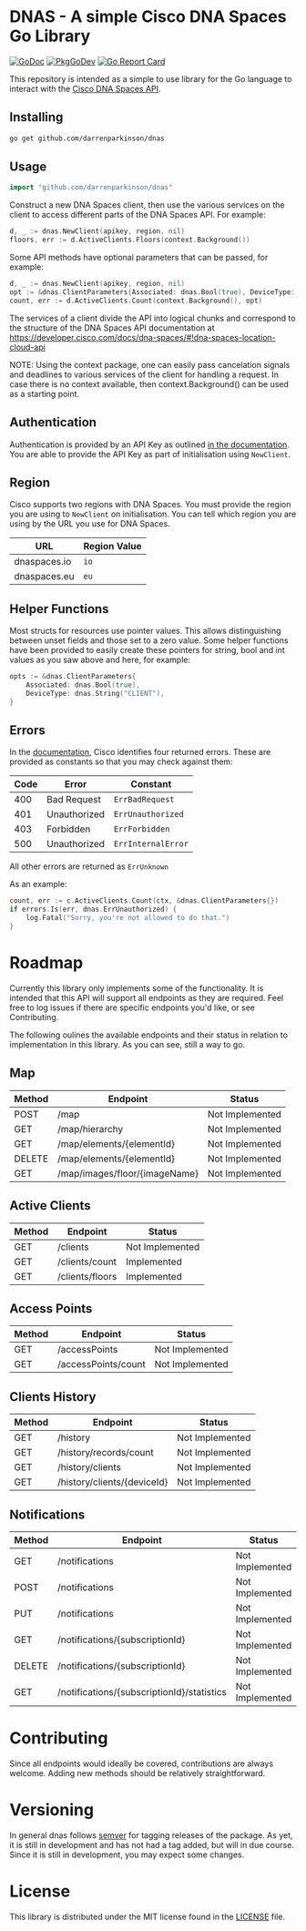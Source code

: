 # DNAS - A simple Cisco DNA Spaces Go Library

[![GoDoc](https://godoc.org/github.com/darrenparkinson/dnas?status.svg)](https://godoc.org/github.com/darrenparkinson/dnas)
[![PkgGoDev](https://pkg.go.dev/badge/darrenparkinson/dnas)](https://pkg.go.dev/github.com/darrenparkinson/dnas)
[![Go Report Card](https://goreportcard.com/badge/github.com/darrenparkinson/dnas)](https://goreportcard.com/report/github.com/darrenparkinson/dnas)


This repository is intended as a simple to use library for the Go language to interact with the [Cisco DNA Spaces API](https://developer.cisco.com/docs/dna-spaces).

## Installing

```sh
go get github.com/darrenparkinson/dnas
```

## Usage

```go
import "github.com/darrenparkinson/dnas"
```

Construct a new DNA Spaces client, then use the various services on the client to access different parts of the DNA Spaces API.  For example:

```go
d, _ := dnas.NewClient(apikey, region, nil)
floors, err := d.ActiveClients.Floors(context.Background())
```

Some API methods have optional parameters that can be passed, for example:

```go
d, _ := dnas.NewClient(apikey, region, nil)
opt := &dnas.ClientParameters{Associated: dnas.Bool(true), DeviceType: dnas.String("CLIENT")}
count, err := d.ActiveClients.Count(context.Background(), opt)
```

The services of a client divide the API into logical chunks and correspond to the structure of the DNA Spaces API documentation at https://developer.cisco.com/docs/dna-spaces/#!dna-spaces-location-cloud-api

NOTE: Using the context package, one can easily pass cancelation signals and deadlines to various services of the client for handling a request. In case there is no context available, then context.Background() can be used as a starting point.

## Authentication

Authentication is provided by an API Key as outlined [in the documentation](https://developer.cisco.com/docs/dna-spaces/#!getting-started/getting-started).  You are able to provide the API Key as part of initialisation using `NewClient`.  

## Region

Cisco supports two regions with DNA Spaces.  You must provide the region you are using to `NewClient` on initialisation.  You can tell which region you are using by the URL you use for DNA Spaces.

| URL          | Region Value |
|--------------|--------------|
| dnaspaces.io | `io`         |
| dnaspaces.eu | `eu`         |


## Helper Functions

Most structs for resources use pointer values.  This allows distinguishing between unset fields and those set to a zero value.  Some helper functions have been provided to easily create these pointers for string, bool and int values as you saw above and here, for example:

```go
opts := &dnas.ClientParameters{
    Associated: dnas.Bool(true),
    DeviceType: dnas.String("CLIENT"),
}
```

## Errors

In the [documentation](https://developer.cisco.com/docs/dna-spaces), Cisco identifies four returned errors.  These are provided as constants so that you may check against them:

| Code | Error        | Constant           |
|------|--------------|--------------------|
| 400  | Bad Request  | `ErrBadRequest`    |
| 401  | Unauthorized | `ErrUnauthorized`  |
| 403  | Forbidden    | `ErrForbidden`     |
| 500  | Unauthorized | `ErrInternalError` |

All other errors are returned as `ErrUnknown`

As an example:

```go
count, err := c.ActiveClients.Count(ctx, &dnas.ClientParameters{})
if errors.Is(err, dnas.ErrUnauthorized) {
	log.Fatal("Sorry, you're not allowed to do that.")
}
```

# Roadmap

Currently this library only implements some of the functionality.  It is intended that this API will support all endpoints as they are required.  Feel free to log issues if there are specific endpoints you'd like, or see Contributing.  

The following oulines the available endpoints and their status in relation to implementation in this library.  As you can see, still a way to go.

## Map

| Method | Endpoint                      | Status          |
|--------|-------------------------------|-----------------|
| POST   | /map                          | Not Implemented |
| GET    | /map/hierarchy                | Not Implemented |
| GET    | /map/elements/{elementId}     | Not Implemented |
| DELETE | /map/elements/{elementId}     | Not Implemented |
| GET    | /map/images/floor/{imageName} | Not Implemented |

## Active Clients

| Method | Endpoint        | Status          |
|--------|-----------------|-----------------|
| GET    | /clients        | Not Implemented |
| GET    | /clients/count  | Implemented     |
| GET    | /clients/floors | Implemented     |

## Access Points

| Method | Endpoint            | Status          |
|--------|---------------------|-----------------|
| GET    | /accessPoints       | Not Implemented |
| GET    | /accessPoints/count | Not Implemented |

## Clients History

| Method | Endpoint                    | Status          |
|--------|-----------------------------|-----------------|
| GET    | /history                    | Not Implemented |
| GET    | /history/records/count      | Not Implemented |
| GET    | /history/clients            | Not Implemented |
| GET    | /history/clients/{deviceId} | Not Implemented |

## Notifications

| Method | Endpoint                                   | Status          |
|--------|--------------------------------------------|-----------------|
| GET    | /notifications                             | Not Implemented |
| POST   | /notifications                             | Not Implemented |
| PUT    | /notifications                             | Not Implemented |
| GET    | /notifications/{subscriptionId}            | Not Implemented |
| DELETE | /notifications/{subscriptionId}            | Not Implemented |
| GET    | /notifications/{subscriptionId}/statistics | Not Implemented |


# Contributing

Since all endpoints would ideally be covered, contributions are always welcome.  Adding new methods should be relatively straightforward.

# Versioning

In general dnas follows [semver](https://semver.org/) for tagging releases of the package.  As yet, it is still in development and has not had a tag added, but will in due course.  Since it is still in development, you may expect some changes.

# License

This library is distributed under the MIT license found in the [LICENSE](LICENSE) file.